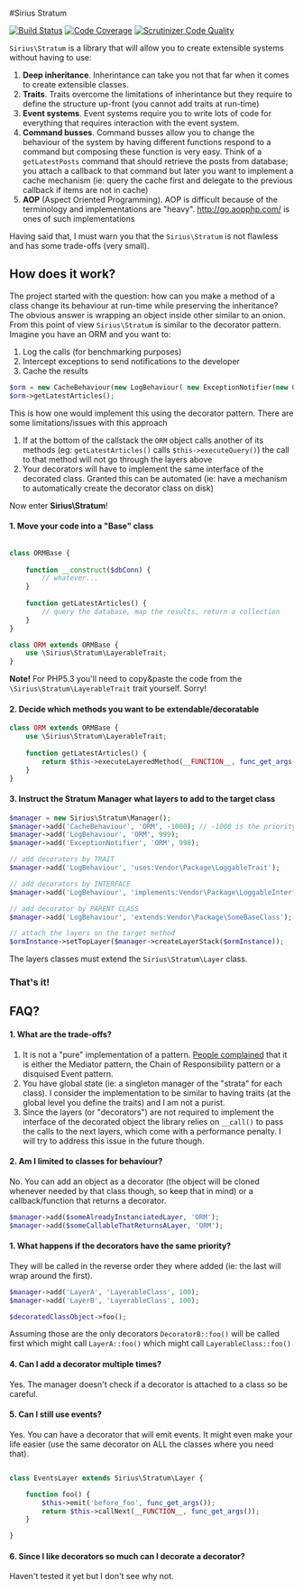 #Sirius Stratum

[![Build Status](https://scrutinizer-ci.com/g/siriusphp/stratum/badges/build.png?b=master)](https://scrutinizer-ci.com/g/siriusphp/stratum/build-status/master)
[![Code Coverage](https://scrutinizer-ci.com/g/siriusphp/stratum/badges/coverage.png?b=master)](https://scrutinizer-ci.com/g/siriusphp/stratum/?branch=master)
[![Scrutinizer Code Quality](https://scrutinizer-ci.com/g/siriusphp/stratum/badges/quality-score.png?b=master)](https://scrutinizer-ci.com/g/siriusphp/stratum/?branch=master)

`Sirius\Stratum` is a library that will allow you to create extensible systems without having to use:

1. **Deep inheritance**. Inherintance can take you not that far when it comes to create extensible classes.
2. **Traits**. Traits overcome the limitations of inherintance but they require to define the structure up-front (you cannot add traits at run-time)
3. **Event systems**. Event systems require you to write lots of code for everything that requires interaction with the event system.
4. **Command busses**. Command busses allow you to change the behaviour of the system by having different functions respond to a command but composing these function is very easy. Think of a `getLatestPosts` command  that should retrieve the posts from database; you attach a callback to that command but later you want to implement a cache mechanism (ie: query the cache first and delegate to the previous callback if items are not in cache)
5. **AOP** (Aspect Oriented Programming). AOP is difficult because of the terminology and implementations are "heavy". http://go.aopphp.com/ is ones of such implementations

Having said that, I must warn you that the `Sirius\Stratum` is not flawless and has some trade-offs (very small).

## How does it work?

The project started with the question: how can you make a method of a class change its behaviour at run-time while preserving the inheritance? 
The obvious answer is wrapping an object inside other similar to an onion. From this point of view `Sirius\Stratum` is similar to the decorator pattern.
Imagine you have an ORM and you want to:

1. Log the calls (for benchmarking purposes)
2. Intercept exceptions to send notifications to the developer
3. Cache the results

```php
$orm = new CacheBehaviour(new LogBehaviour( new ExceptionNotifier(new ORM($dbConn))));
$orm->getLatestArticles(); 
```

This is how one would implement this using the decorator pattern. There are some limitations/issues with this approach

1. If at the bottom of the callstack the `ORM` object calls another of its methods (eg: `getLatestArticles()` calls `$this->executeQuery()`) the call to that method will not go through the layers above
2. Your decorators will have to implement the same interface of the decorated class. Granted this can be automated (ie: have a mechanism to automatically create the decorator class on disk)

Now enter **Sirius\Stratum**!

#### 1. Move your code into a "Base" class

```php

class ORMBase {
	
	function __construct($dbConn) {
		// whatever...
	}
	
	function getLatestArticles() {
		// query the database, map the results, return a collection
	}
}

class ORM extends ORMBase {
	use \Sirius\Stratum\LayerableTrait;
}
```

**Note!** For PHP5.3 you'll need to copy&paste the code from the `\Sirius\Stratum\LayerableTrait` trait yourself. Sorry!

#### 2. Decide which methods you want to be extendable/decoratable

```php
class ORM extends ORMBase {
	use \Sirius\Stratum\LayerableTrait;
	
	function getLatestArticles() {
		return $this->executeLayeredMethod(__FUNCTION__, func_get_args());
	}
}
```

#### 3. Instruct the Stratum Manager what layers to add to the target class

```php
$manager = new Sirius\Stratum\Manager();
$manager->add('CacheBehaviour', 'ORM', -1000); // -1000 is the priority (not mandatory though)
$manager->add('LogBehaviour', 'ORM', 999);
$manager->add('ExceptionNotifier', 'ORM', 998);

// add decorators by TRAIT
$manager->add('LogBehaviour', 'uses:Vendor\Package\LoggableTrait');

// add decorators by INTERFACE
$manager->add('LogBehaviour', 'implements:Vendor\Package\LoggableInterface');

// add decorator by PARENT CLASS
$manager->add('LogBehaviour', 'extends:Vendor\Package\SomeBaseClass');

// attach the layers on the target method
$ormInstance->setTopLayer($manager->createLayerStack($ormInstance));
```

The layers classes must extend the `Sirius\Stratum\Layer` class.

### That's it!


## FAQ?

#### 1. What are the trade-offs?

1. It is not a "pure" implementation of a pattern. [People complained](http://www.reddit.com/r/PHP/comments/2pke2j/aop_without_aop/) that it is either the Mediator pattern, the Chain of Responsibility pattern or a disquised Event pattern.
2. You have global state (ie: a singleton manager of the "strata" for each class). I consider the implementation to be similar to having traits (at the global level you define the traits) and I am not a purist.
3. Since the layers (or "decorators") are not required to implement the interface of the decorated object the library relies on `__call()` to pass the calls to the next layers, which come with a performance penalty. I will try to address this issue in the future though.

#### 2. Am I limited to classes for behaviour?

No. You can add an object as a decorator (the object will be cloned whenever needed by that class though, so keep that in mind) or a callback/function that returns a decorator.

```php
$manager->add($someAlreadyInstanciatedLayer, 'ORM');
$manager->add($someCallableThatReturnsALayer, 'ORM');
```

#### 1. What happens if the decorators have the same priority?

They will be called in the reverse order they where added (ie: the last will wrap around the first).

```php
$manager->add('LayerA', 'LayerableClass', 100);
$manager->add('LayerB', 'LayerableClass', 100);

$decoratedClassObject->foo();
```

Assuming those are the only decorators `DecoratorB::foo()` will be called first which might call `LayerA::foo()` which might call `LayerableClass::foo()`

#### 4. Can I add a decorator multiple times?

Yes. The manager doesn't check if a decorator is attached to a class so be careful.

#### 5. Can I still use events?

Yes. You can have a decorator that will emit events. It might even make your life easier (use the same decorator on ALL the classes where you need that).

```php

class EventsLayer extends Sirius\Stratum\Layer {

	function foo() {
		$this->emit('before_foo', func_get_args());
		return $this->callNext(__FUNCTION__, func_get_args());
	}

}
```

#### 6. Since I like decorators so much can I decorate a decorator?

Haven't tested it yet but I don't see why not. 
